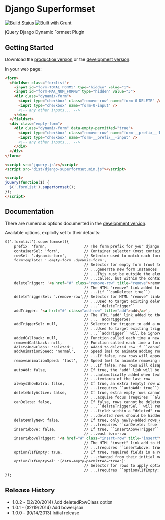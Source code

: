 # Django Superformset

[![Build Status](https://travis-ci.org/jgerigmeyer/jquery-django-superformset.svg?branch=master)](https://travis-ci.org/jgerigmeyer/jquery-django-superformset)
[![Built with Grunt](https://cdn.gruntjs.com/builtwith.png)](http://gruntjs.com/)

jQuery Django Dynamic Formset Plugin

## Getting Started

Download the [production version][min] or the [development version][max].

[min]: https://raw.github.com/jgerigmeyer/jquery-django-superformset/master/dist/django-superformset.min.js
[max]: https://raw.github.com/jgerigmeyer/jquery-django-superformset/master/dist/django-superformset.js

In your web page:

```html
<form>
  <fieldset class="formlist">
    <input id="form-TOTAL_FORMS" type="hidden" value="1">
    <input id="form-MAX_NUM_FORMS" type="hidden" value="3">
    <div class="dynamic-form">
      <input type="checkbox" class="remove-row" name="form-0-DELETE" />
      <input type="checkbox" name="form-0-input" />
      <!-- any other inputs... -->
    </div>
  </fieldset>
  <div class="empty-form">
    <div class="dynamic-form" data-empty-permitted="true">
      <input type="checkbox" class="remove-row" name="form-__prefix__-DELETE" />
      <input type="checkbox" name="form-__prefix__-input" />
      <!-- any other inputs... -->
    </div>
  </div>
</form>

<script src="jquery.js"></script>
<script src="dist/django-superformset.min.js"></script>

<script>
jQuery(function($) {
  $('.formlist').superformset();
});
</script>
```

## Documentation

There are numerous options documented in the [development version][max].

Available options, explictly set to their defaults:

```html
$('.formlist').superformset({
    prefix: 'form',                 // The form prefix for your django formset
    containerSel: 'form',           // Container selector (must contain rows and formTemplate)
    rowSel: '.dynamic-form',        // Selector used to match each form (row) in a formset
    formTemplate: '.empty-form .dynamic-form',
                                    // Selector for empty form (row) template to be cloned to
                                    // ...generate new form instances
                                    // ...This must be outside the element on which ``formset`` is
                                    // ...called, but within the containerSel
    deleteTrigger: '<a href="#" class="remove-row" title="remove">remove</a>',
                                    // The HTML "remove" link added to the end of each form-row
                                    // ...(if ``canDelete: true``)
    deleteTriggerSel: '.remove-row',// Selector for HTML "remove" links
                                    // ...Used to target existing delete-trigger, or to target
                                    // ...``deleteTrigger``
    addTrigger: '<a href="#" class="add-row" title="add">add</a>',
                                    // The HTML "add" link added to the end of all forms if no
                                    // ...``addTriggerSel``
    addTriggerSel: null,            // Selector for trigger to add a new row, if already in markup
                                    // ...Used to target existing trigger; if provided,
                                    // ...``addTrigger`` will be ignored
    addedCallback: null,            // Function called each time a new form row is added
    removedCallback: null,          // Function called each time a form row is deleted
    deletedRowClass: 'deleted',     // Added to deleted row if ``canDelete: false``
    addAnimationSpeed: 'normal',    // Speed (ms) to animate adding rows
                                    // ...If false, new rows will appear without animation
    removeAnimationSpeed: 'fast',   // Speed (ms) to animate removing rows
                                    // ...If false, new rows will disappear without animation
    autoAdd: false,                 // If true, the "add" link will be removed, and a row will be
                                    // ...automatically added when text is entered in the final
                                    // ...textarea of the last row
    alwaysShowExtra: false,         // If true, an extra (empty) row will always be displayed
                                    // ...(requires ``autoAdd: true``)
    deleteOnlyActive: false,        // If true, extra empty rows cannot be removed until they
                                    // ...acquire focus (requires ``alwaysShowExtra: true``)
    canDelete: false,               // If false, rows cannot be deleted (removed from the DOM).
                                    // ...``deleteTriggerSel`` will remove ``required`` attr from
                                    // ...fields within a "deleted" row
                                    // ...deleted rows should be hidden via CSS
    deleteOnlyNew: false,           // If true, only newly-added rows can be deleted
                                    // ...(requires ``canDelete: true``)
    insertAbove: false,             // If true, ``insertAboveTrigger`` will be added to the end of
                                    // ...each form-row
    insertAboveTrigger: '<a href="#" class="insert-row" title="insert">insert</a>',
                                    // The HTML "insert" link add to the end of each form-row
                                    // ...(requires ``insertAbove: true``)
    optionalIfEmpty: true,          // If true, required fields in a row will be optional until
                                    // ...changed from their initial values
    optionalIfEmptySel: '[data-empty-permitted="true"]'
                                    // Selector for rows to apply optionalIfEmpty logic
                                    // ...(requires ``optionalIfEmpty: true``)
});
```

## Release History

* 1.0.2 - (02/20/2014) Add deletedRowClass option
* 1.0.1 - (02/19/2014) Add bower.json
* 1.0.0 - (10/14/2013) Initial release
